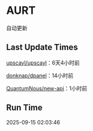 # AURT

自动更新


## Last Update Times

[upscayl/upscayl](https://github.com/upscayl/upscayl)：6天4小时前

[donknap/dpanel](https://github.com/donknap/dpanel)：14小时前

[QuantumNous/new-api](https://github.com/QuantumNous/new-api)：1小时前


## Run Time
2025-09-15 02:03:46
